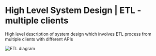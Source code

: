 # High Level System Design | ETL - multiple clients
High level description of system design which involves ETL process from multiple clients with different APIs

![ETL diagram](https://user-images.githubusercontent.com/33380175/71544124-c9201900-2983-11ea-8af1-d46202fdc20d.png)

